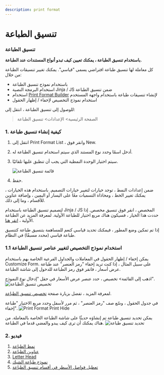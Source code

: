 ```yaml
---
description: print format
---
```


# تنسيق الطباعة

### تنسيق الطباعة

**باستخدام تنسيق الطباعة ، يمكنك تعيين كيف تبدو أنواع المستندات عند الطباعة.**

كل معاملة لها تنسيق طباعة افتراضي يسمى "قياسي". يمكنك تغيير تنسيقات الطباعة من خلال:

* باستخدام نموذج تنسيق الطباعة
* استخدام البرمجة النصية Jinja / JS ضمن تنسيق الطباعة
* استخدام [Print Format Builder](https://docs.erpnext.com/docs/v13/user/manual/en/setting-up/print/print-format-builder) لإنشاء تنسيقات طباعة باستخدام واجهة المستخدم
* استخدام نموذج التخصيص لإخفاء / إظهار الحقول

للوصول إلى تنسيق الطباعة ، انتقل إلى:

> الصفحة الرئيسية> الإعدادات> تنسيق الطباعة

### 1. كيفية إنشاء تنسيق طباعة

1. انتقل إلى Print Format List ، وانقر فوق New.
2. أدخل اسمًا وحدد نوع المستند الذي سيتم استخدام تنسيق الطباعة له.
3.  سيتم اختيار الوحدة النمطية التي يجب أن تنطبق عليها تلقائيًا.

    ![قائمة تنسيق الطباعة](https://docs.erpnext.com/files/print-format-menu.png)
4. حفظ.

ضمن إعدادات النمط ، توجد خيارات لتغيير خيارات التصميم. باستخدام هذه الخيارات ، يمكنك تغيير الخط ، ومحاذاة التسميات معًا على اليسار أو اليمين ، وإضافة عناوين للأقسام ، وما إلى ذلك.

لتصميم تنسيق الطباعة باستخدام Jinja / JS المخصص ، انقر فوق تنسيق مخصص. إذا حددت هذا الخيار ، فسيكون هناك مربع اختيار للطباعة الأولية. لمعرفة المزيد عن الطباعة الأولية ، [انقر هنا](https://docs.erpnext.com/docs/v13/user/manual/en/setting-up/print/raw-printing).

إذا تم تمكين وضع المطور ، فيمكنك تحديد قياسي كنعم للمساهمة بتنسيق طباعة كتنسيق طباعة قياسي (محدد مسبقًا) في النظام.

### 1.1 استخدام نموذج التخصيص لتغيير عناصر تنسيق الطباعة

يمكن إخفاء / إظهار الحقول في المعاملات والجداول الفرعية الخاصة بهم باستخدام Customize Form. على سبيل المثال ، إذا كنت تريد إخفاء "رمز العنصر" عند طباعة عرض أسعار ، فانقر فوق رمز الطباعة للدخول إلى شاشة الطباعة.

اذهب إلى القائمة> تخصيص ، حدد عنصر عرض الأسعار في حقل "إدخال نوع النموذج". ![تخصيص تنسيق الطباعة](https://docs.erpnext.com/files/print-format-customize1.png)

لمعرفة المزيد ، تفضل بزيارة صفحة [تخصيص تنسيق الطباعة](https://docs.erpnext.com/docs/v13/user/manual/en/customize-erpnext/print-format).

في جدول الحقول ، وسّع صف "رمز العنصر" ، ثم مرر لأسفل وحدد مربع الاختيار "طباعة إخفاء". ![Print Format Print Hide](https://docs.erpnext.com/files/print-format-customize2.png)

يمكن تحديد تنسيق طباعة تم إنشاؤه حديثًا على شاشة الطباعة الخاصة بالمعاملة. من هناك يمكنك أن ترى كيف يبدو والمضي قدما في الطباعة. ![تحديد تنسيق طباعة](https://docs.erpnext.com/files/print-format-selection.png)

### 2. فيديو

1. [نمط الطباعة](https://docs.erpnext.com/docs/v13/user/manual/en/setting-up/print/print-style)
2. [عناوين الطباعة](https://docs.erpnext.com/docs/v13/user/manual/en/setting-up/print/print-headings)
3. [Letter Head](https://docs.erpnext.com/docs/v13/user/manual/en/setting-up/print/letter-head)
4. [نموذج طباعة الشيك](https://docs.erpnext.com/docs/v13/user/manual/en/setting-up/print/cheque-print-template)
5. [تعطيل فواصل الأسطر في أقسام تنسيق الطباعة](https://docs.erpnext.com/docs/v13/user/manual/en/setting-up/articles/print-format-sections)
